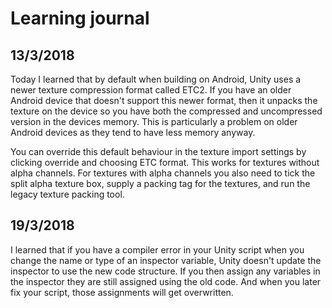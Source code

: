 # Learning journal

## 13/3/2018

Today I learned that by default when building on Android, Unity uses a newer texture compression format called ETC2. If you have an older Android device that doesn't support this newer format, then it unpacks the texture on the device so you have both the compressed and uncompressed version in the devices memory. This is particularly a problem on older Android devices as they tend to have less memory anyway.

You can override this default behaviour in the texture import settings by clicking override and choosing ETC format. This works for textures without alpha channels. For textures with alpha channels you also need to tick the split alpha texture box, supply a packing tag for the textures, and run the legacy texture packing tool.

## 19/3/2018

I learned that if you have a compiler error in your Unity script when you change the name or type of an inspector variable, Unity doesn't update the inspector to use the new code structure. If you then assign any variables in the inspector they are still assigned using the old code. And when you later fix your script, those assignments will get overwritten.
